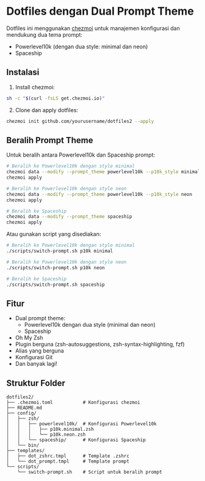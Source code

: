 # Dotfiles dengan Dual Prompt Theme

Dotfiles ini menggunakan [chezmoi](https://www.chezmoi.io) untuk manajemen konfigurasi dan mendukung dua tema prompt:
- Powerlevel10k (dengan dua style: minimal dan neon)
- Spaceship

## Instalasi

1. Install chezmoi:
```bash
sh -c "$(curl -fsLS get.chezmoi.io)"
```

2. Clone dan apply dotfiles:
```bash
chezmoi init github.com/yourusername/dotfiles2 --apply
```

## Beralih Prompt Theme

Untuk beralih antara Powerlevel10k dan Spaceship prompt:

```bash
# Beralih ke Powerlevel10k dengan style minimal
chezmoi data --modify --prompt_theme powerlevel10k --p10k_style minimal
chezmoi apply

# Beralih ke Powerlevel10k dengan style neon
chezmoi data --modify --prompt_theme powerlevel10k --p10k_style neon
chezmoi apply

# Beralih ke Spaceship
chezmoi data --modify --prompt_theme spaceship
chezmoi apply
```

Atau gunakan script yang disediakan:
```bash
# Beralih ke Powerlevel10k dengan style minimal
./scripts/switch-prompt.sh p10k minimal

# Beralih ke Powerlevel10k dengan style neon
./scripts/switch-prompt.sh p10k neon

# Beralih ke Spaceship
./scripts/switch-prompt.sh spaceship
```

## Fitur

- Dual prompt theme:
  - Powerlevel10k dengan dua style (minimal dan neon)
  - Spaceship
- Oh My Zsh
- Plugin berguna (zsh-autosuggestions, zsh-syntax-highlighting, fzf)
- Alias yang berguna
- Konfigurasi Git
- Dan banyak lagi!

## Struktur Folder

```
dotfiles2/
├── .chezmoi.toml           # Konfigurasi chezmoi
├── README.md
├── config/
│   ├── zsh/
│   │   ├── powerlevel10k/  # Konfigurasi Powerlevel10k
│   │   │   ├── p10k.minimal.zsh
│   │   │   └── p10k.neon.zsh
│   │   └── spaceship/      # Konfigurasi Spaceship
│   └── bin/
├── templates/
│   ├── dot_zshrc.tmpl      # Template .zshrc
│   └── dot_prompt.tmpl     # Template prompt
└── scripts/
    └── switch-prompt.sh    # Script untuk beralih prompt
``` 